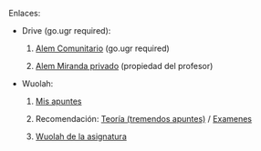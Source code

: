 Enlaces:

- Drive (go.ugr required):

    1. [Alem Comunitario](https://drive.google.com/drive/folders/1yOiWjIuOJFc8RlUUNeU4NA1pucfgzblK?usp=drive_link) (go.ugr required)

    1. [Alem Miranda privado](https://drive.google.com/drive/folders/1c2XgLypGDDI_qY49hZ1fI9oSCaP2MMyL?usp=drive_link)
(propiedad del profesor)

- Wuolah:
    1. [Mis apuntes]()

    1. Recomendación: [Teoría (tremendos apuntes)](https://wuolah.com/apuntes/algebra-lineal-y-estructuras-matematicas/apuntes-temario-completo-algebra-lineal-y-estr-matematicas-pdf-492713)
    /
    [Examenes](https://wuolah.com/apuntes/algebra-lineal-y-estructuras-matematicas/examenes-resueltos-todos-los-anos-2005-2017-febrero-2017-sol-pdf-1118856)

    1. [Wuolah de la asignatura](https://wuolah.com/apuntes/algebra-lineal-y-estructuras-matematicas?communityId=10573&f_community=10573&f_course=1&referral=Dnreo1&sort=more_actions)
